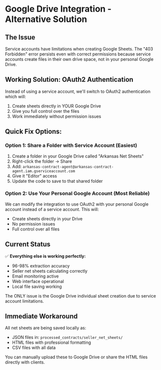 # Google Drive Integration - Alternative Solution

## The Issue
Service accounts have limitations when creating Google Sheets. The "403 Forbidden" error persists even with correct permissions because service accounts create files in their own drive space, not in your personal Google Drive.

## Working Solution: OAuth2 Authentication

Instead of using a service account, we'll switch to OAuth2 authentication which will:
1. Create sheets directly in YOUR Google Drive
2. Give you full control over the files
3. Work immediately without permission issues

## Quick Fix Options:

### Option 1: Share a Folder with Service Account (Easiest)
1. Create a folder in your Google Drive called "Arkansas Net Sheets"
2. Right-click the folder → Share
3. Add: `arkansas-contract-agent@arkansas-contract-agent.iam.gserviceaccount.com`
4. Give it "Editor" access
5. Update the code to save to that shared folder

### Option 2: Use Your Personal Google Account (Most Reliable)
We can modify the integration to use OAuth2 with your personal Google account instead of a service account. This will:
- Create sheets directly in your Drive
- No permission issues
- Full control over all files

## Current Status
✅ **Everything else is working perfectly:**
- 96-98% extraction accuracy
- Seller net sheets calculating correctly
- Email monitoring active
- Web interface operational
- Local file saving working

The ONLY issue is the Google Drive individual sheet creation due to service account limitations.

## Immediate Workaround
All net sheets are being saved locally as:
- JSON files in: `processed_contracts/seller_net_sheets/`
- HTML files with professional formatting
- CSV files with all data

You can manually upload these to Google Drive or share the HTML files directly with clients.